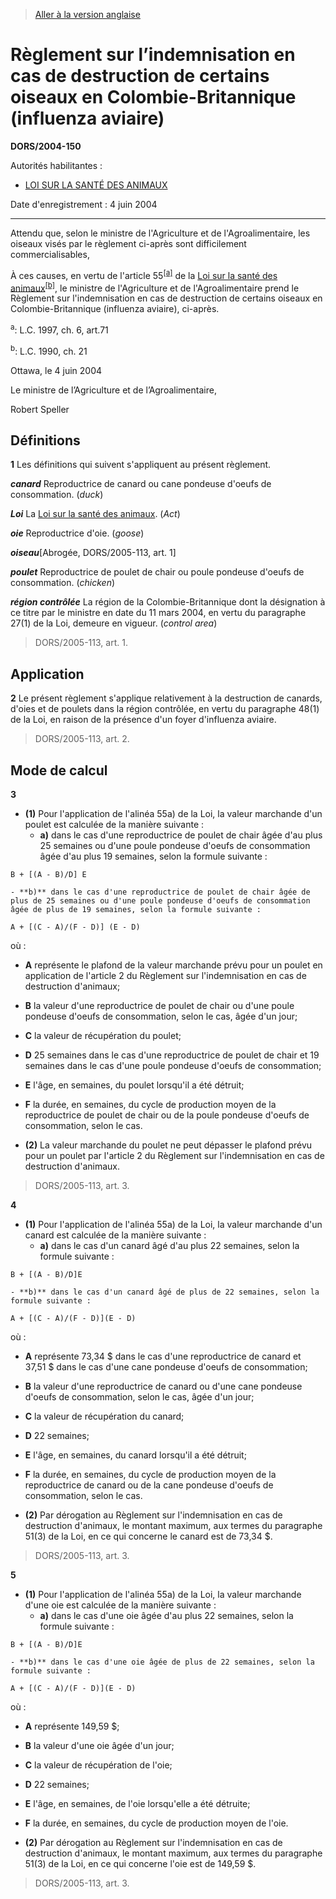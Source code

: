 > [Aller à la version anglaise](/en/Regulations/Statutory%20Orders%20and%20Regulations/2004/150.md)

# Règlement sur l’indemnisation en cas de destruction de certains oiseaux en Colombie-Britannique (influenza aviaire)

**DORS/2004-150**

Autorités habilitantes : 
- [LOI SUR LA SANTÉ DES ANIMAUX](/fr/Lois/Lois%20du%20Canada/1990/ch.%2021.md)

Date d'enregistrement : 4 juin 2004

----------

Attendu que, selon le ministre de l'Agriculture et de l'Agroalimentaire, les oiseaux visés par le règlement ci-après sont difficilement commercialisables,

À ces causes, en vertu de l'article 55<sup><a href='#footnotea'>[a]</a></sup> de la [Loi sur la santé des animaux](/fr/Lois/Lois%20du%20Canada/1990/ch.%2021.md)<sup><a href='#footnoteb'>[b]</a></sup>, le ministre de l'Agriculture et de l'Agroalimentaire prend le Règlement sur l'indemnisation en cas de destruction de certains oiseaux en Colombie-Britannique (influenza aviaire), ci-après.

<a name='footnotea'><sup>a</sup></a>: L.C. 1997, ch. 6, art.71<br />

<a name='footnoteb'><sup>b</sup></a>: L.C. 1990, ch. 21<br />

Ottawa, le 4 juin 2004

Le ministre de l’Agriculture et de l’Agroalimentaire,

Robert Speller




## Définitions


**1** Les définitions qui suivent s'appliquent au présent règlement.

***canard*** Reproductrice de canard ou cane pondeuse d'oeufs de consommation. (*duck*)

***Loi*** La [Loi sur la santé des animaux](/fr/Lois/Lois%20du%20Canada/1990/ch.%2021.md). (*Act*)

***oie*** Reproductrice d'oie. (*goose*)

***oiseau***[Abrogée, DORS/2005-113, art. 1]

***poulet*** Reproductrice de poulet de chair ou poule pondeuse d'oeufs de consommation. (*chicken*)

***région contrôlée*** La région de la Colombie-Britannique dont la désignation à ce titre par le ministre en date du 11 mars 2004, en vertu du paragraphe 27(1) de la Loi, demeure en vigueur. (*control area*)
> DORS/2005-113, art. 1.





## Application


**2** Le présent règlement s'applique relativement à la destruction de canards, d'oies et de poulets dans la région contrôlée, en vertu du paragraphe 48(1) de la Loi, en raison de la présence d'un foyer d'influenza aviaire.
> DORS/2005-113, art. 2.





## Mode de calcul


**3** 

- **(1)** Pour l'application de l'alinéa 55a) de la Loi, la valeur marchande d'un poulet est calculée de la manière suivante :
	- **a)** dans le cas d'une reproductrice de poulet de chair âgée d'au plus 25 semaines ou d'une poule pondeuse d'oeufs de consommation âgée d'au plus 19 semaines, selon la formule suivante :
```
B + [(A - B)/D] E
```

	- **b)** dans le cas d'une reproductrice de poulet de chair âgée de plus de 25 semaines ou d'une poule pondeuse d'oeufs de consommation âgée de plus de 19 semaines, selon la formule suivante :
```
A + [(C - A)/(F - D)] (E - D)
```
où :
- **A** représente le plafond de la valeur marchande prévu pour un poulet en application de l'article 2 du Règlement sur l'indemnisation en cas de destruction d'animaux;
- **B** la valeur d'une reproductrice de poulet de chair ou d'une poule pondeuse d'oeufs de consommation, selon le cas, âgée d'un jour;
- **C** la valeur de récupération du poulet;
- **D** 25 semaines dans le cas d'une reproductrice de poulet de chair et 19 semaines dans le cas d'une poule pondeuse d'oeufs de consommation;
- **E** l'âge, en semaines, du poulet lorsqu'il a été détruit;
- **F** la durée, en semaines, du cycle de production moyen de la reproductrice de poulet de chair ou de la poule pondeuse d'oeufs de consommation, selon le cas.

- **(2)** La valeur marchande du poulet ne peut dépasser le plafond prévu pour un poulet par l'article 2 du Règlement sur l'indemnisation en cas de destruction d'animaux.
> DORS/2005-113, art. 3.




**4** 

- **(1)** Pour l'application de l'alinéa 55a) de la Loi, la valeur marchande d'un canard est calculée de la manière suivante :
	- **a)** dans le cas d'un canard âgé d'au plus 22 semaines, selon la formule suivante :
```
B + [(A - B)/D]E
```

	- **b)** dans le cas d'un canard âgé de plus de 22 semaines, selon la formule suivante :
```
A + [(C - A)/(F - D)](E - D)
```
où :
- **A** représente 73,34 $ dans le cas d'une reproductrice de canard et 37,51 $ dans le cas d'une cane pondeuse d'oeufs de consommation;
- **B** la valeur d'une reproductrice de canard ou d'une cane pondeuse d'oeufs de consommation, selon le cas, âgée d'un jour;
- **C** la valeur de récupération du canard;
- **D** 22 semaines;
- **E** l'âge, en semaines, du canard lorsqu'il a été détruit;
- **F** la durée, en semaines, du cycle de production moyen de la reproductrice de canard ou de la cane pondeuse d'oeufs de consommation, selon le cas.

- **(2)** Par dérogation au Règlement sur l'indemnisation en cas de destruction d'animaux, le montant maximum, aux termes du paragraphe 51(3) de la Loi, en ce qui concerne le canard est de 73,34 $.
> DORS/2005-113, art. 3.




**5** 

- **(1)** Pour l'application de l'alinéa 55a) de la Loi, la valeur marchande d'une oie est calculée de la manière suivante :
	- **a)** dans le cas d'une oie âgée d'au plus 22 semaines, selon la formule suivante :
```
B + [(A - B)/D]E
```

	- **b)** dans le cas d'une oie âgée de plus de 22 semaines, selon la formule suivante :
```
A + [(C - A)/(F - D)](E - D)
```
où :
- **A** représente 149,59 $;
- **B** la valeur d'une oie âgée d'un jour;
- **C** la valeur de récupération de l'oie;
- **D** 22 semaines;
- **E** l'âge, en semaines, de l'oie lorsqu'elle a été détruite;
- **F** la durée, en semaines, du cycle de production moyen de l'oie.

- **(2)** Par dérogation au Règlement sur l'indemnisation en cas de destruction d'animaux, le montant maximum, aux termes du paragraphe 51(3) de la Loi, en ce qui concerne l'oie est de 149,59 $.
> DORS/2005-113, art. 3.



